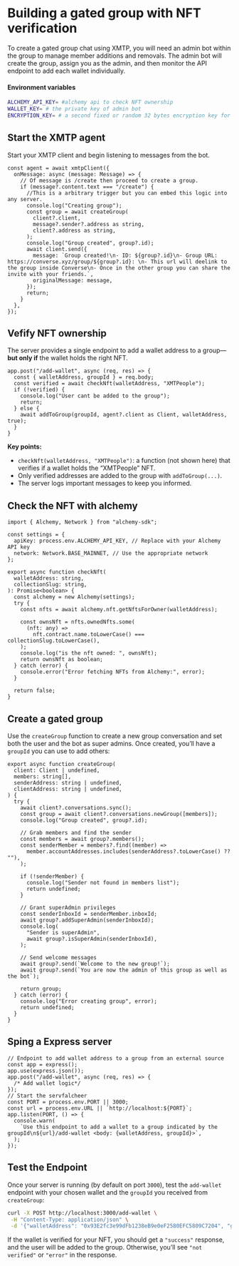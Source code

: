 # Building a gated group with NFT verification

To create a gated group chat using XMTP, you will need an admin bot within the group to manage member additions and removals. The admin bot will create the group, assign you as the admin, and then monitor the API endpoint to add each wallet individually.

#### Environment variables

```bash
ALCHEMY_API_KEY= #alchemy api to check NFT ownership
WALLET_KEY= # the private key of admin bot
ENCRYPTION_KEY= # a second fixed or random 32 bytes encryption key for the local db
```

## Start the XMTP agent

Start your XMTP client and begin listening to messages from the bot.

```tsx
const agent = await xmtpClient({
  onMessage: async (message: Message) => {
    // Of message is /create then proceed to create a group.
    if (message?.content.text === "/create") {
      //This is a arbitrary trigger but you can embed this logic into any server.
      console.log("Creating group");
      const group = await createGroup(
        client?.client,
        message?.sender?.address as string,
        client?.address as string,
      );
      console.log("Group created", group?.id);
      await client.send({
        message: `Group created!\n- ID: ${group?.id}\n- Group URL: https://converse.xyz/group/${group?.id}: \n- This url will deelink to the group inside Converse\n- Once in the other group you can share the invite with your friends.`,
        originalMessage: message,
      });
      return;
    }
  },
});
```

## Vefify NFT ownership

The server provides a single endpoint to add a wallet address to a group—**but only if** the wallet holds the right NFT.

```tsx [src/index.ts]
app.post("/add-wallet", async (req, res) => {
  const { walletAddress, groupId } = req.body;
  const verified = await checkNft(walletAddress, "XMTPeople");
  if (!verified) {
    console.log("User cant be added to the group");
    return;
  } else {
    await addToGroup(groupId, agent?.client as Client, walletAddress, true);
  }
}
```

**Key points:**

- `checkNft(walletAddress, "XMTPeople")`: a function (not shown here) that verifies if a wallet holds the “XMTPeople” NFT.
- Only verified addresses are added to the group with `addToGroup(...)`.
- The server logs important messages to keep you informed.

## Check the NFT with alchemy

```tsx
import { Alchemy, Network } from "alchemy-sdk";

const settings = {
  apiKey: process.env.ALCHEMY_API_KEY, // Replace with your Alchemy API key
  network: Network.BASE_MAINNET, // Use the appropriate network
};

export async function checkNft(
  walletAddress: string,
  collectionSlug: string,
): Promise<boolean> {
  const alchemy = new Alchemy(settings);
  try {
    const nfts = await alchemy.nft.getNftsForOwner(walletAddress);

    const ownsNft = nfts.ownedNfts.some(
      (nft: any) =>
        nft.contract.name.toLowerCase() === collectionSlug.toLowerCase(),
    );
    console.log("is the nft owned: ", ownsNft);
    return ownsNft as boolean;
  } catch (error) {
    console.error("Error fetching NFTs from Alchemy:", error);
  }

  return false;
}
```

## Create a gated group

Use the `createGroup` function to create a new group conversation and set both the user and the bot as super admins. Once created, you’ll have a `groupId` you can use to add others:

```tsx
export async function createGroup(
  client: Client | undefined,
  members: string[],
  senderAddress: string | undefined,
  clientAddress: string | undefined,
) {
  try {
    await client?.conversations.sync();
    const group = await client?.conversations.newGroup([members]);
    console.log("Group created", group?.id);

    // Grab members and find the sender
    const members = await group?.members();
    const senderMember = members?.find((member) =>
      member.accountAddresses.includes(senderAddress?.toLowerCase() ?? ""),
    );

    if (!senderMember) {
      console.log("Sender not found in members list");
      return undefined;
    }

    // Grant superAdmin privileges
    const senderInboxId = senderMember.inboxId;
    await group?.addSuperAdmin(senderInboxId);
    console.log(
      "Sender is superAdmin",
      await group?.isSuperAdmin(senderInboxId),
    );

    // Send welcome messages
    await group?.send(`Welcome to the new group!`);
    await group?.send(`You are now the admin of this group as well as the bot`);

    return group;
  } catch (error) {
    console.log("Error creating group", error);
    return undefined;
  }
}
```

## Sping a Express server

```tsx
// Endpoint to add wallet address to a group from an external source
const app = express();
app.use(express.json());
app.post("/add-wallet", async (req, res) => {
  /* Add wallet logic*/
});
// Start the servfalcheer
const PORT = process.env.PORT || 3000;
const url = process.env.URL || `http://localhost:${PORT}`;
app.listen(PORT, () => {
  console.warn(
    `Use this endpoint to add a wallet to a group indicated by the groupId\n${url}/add-wallet <body: {walletAddress, groupId}>`,
  );
});
```

## Test the Endpoint

Once your server is running (by default on port `3000`), test the `add-wallet` endpoint with your chosen wallet and the `groupId` you received from `createGroup`:

```bash
curl -X POST http://localhost:3000/add-wallet \
 -H "Content-Type: application/json" \
 -d '{"walletAddress": "0x93E2fc3e99dFb1238eB9e0eF2580EFC5809C7204", "groupId": "5a785210f748ac8a5ec4a46e749a0c5d"}'
```

If the wallet is verified for your NFT, you should get a `"success"` response, and the user will be added to the group. Otherwise, you’ll see `"not verified"` or `"error"` in the response.
